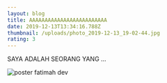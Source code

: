 ```yaml
---
layout: blog
title: AAAAAAAAAAAAAAAAAAAAAAAAA
date: 2019-12-13T13:34:16.788Z
thumbnail: /uploads/photo_2019-12-13_19-02-44.jpg
rating: 3
---
```

SAYA ADALAH SEORANG YANG ...

![poster fatimah dev](/uploads/photo_2019-12-13_19-02-44.jpg)
